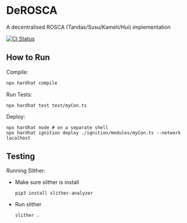 # DeROSCA
A decentralised ROSCA (Tandas/Susu/Kameti/Hui) implementation

[![CI Status](https://github.com/hazim1093/DeROSCA/actions/workflows/ci.yml/badge.svg)](https://github.com/hazim1093/DeROSCA/actions/workflows/ci.yml)

## How to Run

Compile:
```sh
npx hardhat compile
```

Run Tests:
```shell
npx hardhat test test/myCon.ts
```

Deploy:
```shell
npx hardhat node # on a separate shell
npx hardhat ignition deploy ./ignition/modules/myCon.ts --network localhost
```

## Testing

Running Slither:
- Make sure slither is install
  ```
  pip3 install slither-analyzer
  ```
- Run slither
  ```
  slither .
  ```
